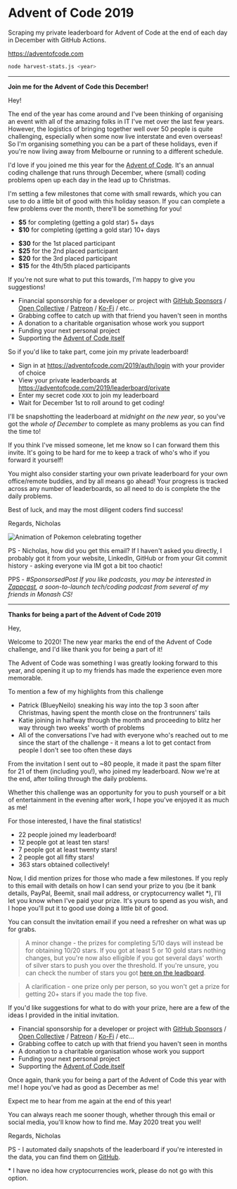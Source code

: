 # Advent of Code 2019

Scraping my private leaderboard for Advent of Code at the end of each day in December with GitHub Actions.

https://adventofcode.com

```sh
node harvest-stats.js <year>
```

---

**Join me for the Advent of Code this December!**

Hey!

The end of the year has come around and I've been thinking of organising an event with all of the amazing folks in IT I've met over the last few years. However, the logistics of bringing together well over 50 people is quite challenging, especially when some now live interstate and even overseas! So I'm organising something you can be a part of these holidays, even if you're now living away from Melbourne or running to a different schedule.

I'd love if you joined me this year for the [Advent of Code](https://adventofcode.com). It's an annual coding challenge that runs through December, where (small) coding problems open up each day in the lead up to Christmas.

I'm setting a few milestones that come with small rewards, which you can use to do a little bit of good with this holiday season. If you can complete a few problems over the month, there'll be something for you!

- **\$5** for completing (getting a gold star) 5+ days
- **\$10** for completing (getting a gold star) 10+ days

<!---->

- **\$30** for the 1st placed participant
- **\$25** for the 2nd placed participant
- **\$20** for the 3rd placed participant
- **\$15** for the 4th/5th placed participants

If you're not sure what to put this towards, I'm happy to give you suggestions!

- Financial sponsorship for a developer or project with [GitHub Sponsors](https://github.com/sponsors) / [Open Collective](https://opencollective.com/) / [Patreon](https://www.patreon.com/) / [Ko-Fi](https://www.ko-fi.com/) / etc...
- Grabbing coffee to catch up with that friend you haven't seen in months
- A donation to a charitable organisation whose work you support
- Funding your next personal project
- Supporting the [Advent of Code itself](https://adventofcode.com/support)

So if you'd like to take part, come join my private leaderboard!

- Sign in at https://adventofcode.com/2019/auth/login with your provider of choice
- View your private leaderboards at https://adventofcode.com/2019/leaderboard/private
- Enter my secret code `XXX` to join my leaderboard
- Wait for December 1st to roll around to get coding!

I'll be snapshotting the leaderboard at _midnight on the new year_, so you've got the _whole of December_ to complete as many problems as you can find the time to!

If you think I've missed someone, let me know so I can forward them this invite. It's going to be hard for me to keep a track of who's who if you forward it yourself!

You might also consider starting your own private leaderboard for your own office/remote buddies, and by all means go ahead! Your progress is tracked across any number of leaderboards, so all need to do is complete the the daily problems.

Best of luck, and may the most diligent coders find success!

Regards, Nicholas

![Animation of Pokemon celebrating together](https://media.giphy.com/media/MhHXeM4SpKrpC/source.gif)

PS - Nicholas, how did you get this email? If I haven't asked you directly, I probably got it from your website, LinkedIn, GitHub or from your Git commit history - asking everyone via IM got a bit too chaotic!

PPS - _#SponsorsedPost If you like podcasts, you may be interested in [Zappcast](https://zappcast.com/), a soon-to-launch tech/coding podcast from several of my friends in Monash CS!_

---

**Thanks for being a part of the Advent of Code 2019**

Hey,

Welcome to 2020! The new year marks the end of the Advent of Code challenge, and I'd like thank you for being a part of it!

The Advent of Code was something I was greatly looking forward to this year, and opening it up to my friends has made the experience even more memorable.

To mention a few of my highlights from this challenge

- Patrick (BlueyNeilo) sneaking his way into the top 3 soon after Christmas, having spent the month close on the frontrunners' tails
- Katie joining in halfway through the month and proceeding to blitz her way through two weeks' worth of problems
- All of the conversations I've had with everyone who's reached out to me since the start of the challenge - it means a lot to get contact from people I don't see too often these days

From the invitation I sent out to ~80 people, it made it past the spam filter for 21 of them (including you!), who joined my leaderboard. Now we're at the end, after toiling through the daily problems.

Whether this challenge was an opportunity for you to push yourself or a bit of entertainment in the evening after work, I hope you've enjoyed it as much as me!

For those interested, I have the final statistics!

- 22 people joined my leaderboard!
- 12 people got at least ten stars!
- 7 people got at least twenty stars!
- 2 people got all fifty stars!
- 363 stars obtained collectively!

Now, I did mention prizes for those who made a few milestones. If you reply to this email with details on how I can send your prize to you (be it bank details, PayPal, Beemit, snail mail address, or cryptocurrency wallet \*), I'll let you know when I've paid your prize. It's yours to spend as you wish, and I hope you'll put it to good use doing a little bit of good.

You can consult the invitation email if you need a refresher on what was up for grabs.

> A minor change - the prizes for completing 5/10 days will instead be for obtaining 10/20 stars. If you got at least 5 or 10 gold stars nothing changes, but you're now also elligible if you got several days' worth of silver stars to push you over the threshold. If you're unsure, you can check the number of stars you got [here on the leadboard](https://adventofcode.com/2019/leaderboard/private/view/432888?order=stars).

> A clarification - one prize only per person, so you won't get a prize for getting 20+ stars if you made the top five.

If you'd like suggestions for what to do with your prize, here are a few of the ideas I provided in the initial invitation.

- Financial sponsorship for a developer or project with [GitHub Sponsors](https://github.com/sponsors) / [Open Collective](https://opencollective.com/) / [Patreon](https://www.patreon.com/) / [Ko-Fi](https://www.ko-fi.com/) / etc...
- Grabbing coffee to catch up with that friend you haven't seen in months
- A donation to a charitable organisation whose work you support
- Funding your next personal project
- Supporting the [Advent of Code itself](https://adventofcode.com/support)

Once again, thank you for being a part of the Advent of Code this year with me! I hope you've had as good as December as me!

Expect me to hear from me again at the end of this year!

You can always reach me sooner though, whether through this email or social media, you'll know how to find me. May 2020 treat you well!

Regards, Nicholas

PS - I automated daily snapshots of the leaderboard if you're interested in the data, you can find them on [GitHub](https://github.com/nchlswhttkr/advent-of-code).

\* I have no idea how cryptocurrencies work, please do not go with this option.
